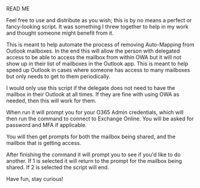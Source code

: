 READ ME

Feel free to use and distribute as you wish; this is by no means a perfect or fancy-looking script. It was something I threw together to 
help in my work and thought someone might benefit from it.

This is meant to help automate the process of removing Auto-Mapping from Outlook mailboxes. In the end this will allow the person with delegated access to
be able to access the mailbox from within OWA but it will not show up in their list of mailboxes in the Outlook app. This is meant to help speed up
Outlook in cases where someone has access to many mailboxes but only needs to get to them periodically.

I would only use this script if the delegate does not need to have the mailbox in their Outlook at all times. If they are fine with using OWA
as needed, then this will work for them.

When run it will prompt you for your O365 Admin credentials, which will then run the command to connect to Exchange Online. You will be asked for
password and MFA if applicable.

You will then get prompts for both the mailbox being shared, and the mailbox that is getting access.

After finishing the command it will prompt you to see if you'd like to do another. If 1 is selected it will return to the prompt
for the mailbox being shared. If 2 is selected the script will end.

Have fun, stay curious!
